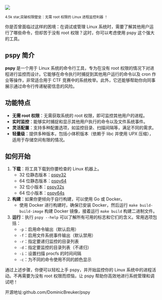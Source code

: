 <img src="/assets/image/250308-pspy.png"/>

<small>4.5k star,突破权限壁垒：无需 root 权限的 Linux 进程监控利器 ！</small>

你是否曾面临过这样的困境：在调试或管理 Linux 系统时，需要了解其他用户运行了哪些命令，但却苦于没有 root 权限？这时，你可以考虑使用 pspy 这个强大的工具。

## pspy 简介
**pspy** 是一个用于 Linux 系统的命令行工具，专为在没有 root 权限的情况下对进程进行监控而设计。它能够在命令执行时捕捉到其他用户运行的命令以及 cron 作业等操作，非常适合用于 CTF 竞赛中的系统枚举。此外，它还能够帮助你向同事展示通过命令行传递秘密信息的风险。

## 功能特点
- **无需 root 权限**：无需获取系统的 root 权限，即可监控其他用户的进程。
- **实时监控**：能够实时捕捉和显示其他用户执行的命令以及文件系统事件。
- **灵活配置**：支持多种配置选项，如监控目录、扫描间隔等，满足不同的需求。
- **轻量级**：提供多种版本，包括小体积版本（依赖于 libc 并使用 UPX 压缩），适用于存储空间有限的情况。

## 如何开始
1. **下载**：将工具下载到你要检查的 Linux 机器上。
    - 32 位静态版本：[pspy32](https://github.com/DominicBreuker/pspy/releases/download/v1.2.1/pspy32)
    - 64 位静态版本：[pspy64](https://github.com/DominicBreuker/pspy/releases/download/v1.2.1/pspy64)
    - 32 位小版本：[pspy32s](https://github.com/DominicBreuker/pspy/releases/download/v1.2.1/pspy32s)
    - 64 位小版本：[pspy64s](https://github.com/DominicBreuker/pspy/releases/download/v1.2.1/pspy64s)
2. **构建**：如果你更倾向于自行构建，可以使用 Go 或 Docker。
    - 使用 Docker 进行构建时，确保已安装 Docker，然后运行 `make build-build-image` 构建 Docker 镜像，接着运行 `make build` 构建二进制文件。
3. **运行**：执行 `pspy --help` 可以了解所有可用的标志和它们的含义。常用选项包括：
    - `-p`：启用命令输出（默认启用）
    - `-f`：启用文件系统事件输出（默认禁用）
    - `-r`：指定要递归监控的目录列表
    - `-d`：指定要监控的目录列表（不递归）
    - `-i`：设置扫描 procfs 的时间间隔
    - `-c`：为不同的命令使用不同的颜色显示

通过上述步骤，你便可以轻松上手 pspy，并开始监控你的 Linux 系统中的进程活动。不再需要为没有 root 权限而烦恼，让 pspy 帮助你高效地进行系统管理和调试吧！

开源地址:github.com/DominicBreuker/pspy